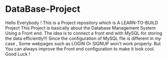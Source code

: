 # DataBase-Project
Hello Everybody ! This is a Project repository which is A LEARN-TO-BUILD Project 
This Project is basically about the Database Management System Using a Front end.
The idea is to connect a front end with MySQL for storing the data efficiently!!!
Since the configuration of MySQL file is different in my case , Some webpages such as LOGIN Or SIGNUP won't work properly. 
But You can always improve the Front end configuration to make it look cool.
Good Luck !
